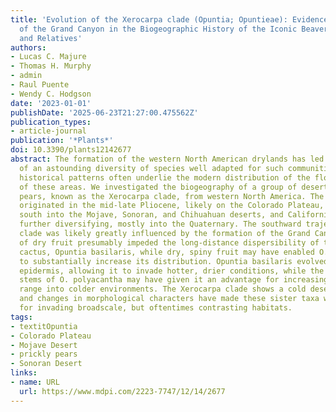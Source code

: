 ```yaml
---
title: 'Evolution of the Xerocarpa clade (Opuntia; Opuntieae): Evidence for the Role
  of the Grand Canyon in the Biogeographic History of the Iconic Beavertail Cactus
  and Relatives'
authors:
- Lucas C. Majure
- Thomas H. Murphy
- admin
- Raul Puente
- Wendy C. Hodgson
date: '2023-01-01'
publishDate: '2025-06-23T21:27:00.475562Z'
publication_types:
- article-journal
publication: '*Plants*'
doi: 10.3390/plants12142677
abstract: The formation of the western North American drylands has led to the evolution
  of an astounding diversity of species well adapted for such communities. Complex
  historical patterns often underlie the modern distribution of the flora and fauna
  of these areas. We investigated the biogeography of a group of desert-adapted prickly
  pears, known as the Xerocarpa clade, from western North America. The Xerocarpa clade
  originated in the mid-late Pliocene, likely on the Colorado Plateau, and then moved
  south into the Mojave, Sonoran, and Chihuahuan deserts, and California montane regions,
  further diversifying, mostly into the Quaternary. The southward trajectory of the
  clade was likely greatly influenced by the formation of the Grand Canyon. The synapomorphy
  of dry fruit presumably impeded the long-distance dispersibility of the beavertail
  cactus, Opuntia basilaris, while dry, spiny fruit may have enabled O. polyacantha
  to substantially increase its distribution. Opuntia basilaris evolved a pubescent
  epidermis, allowing it to invade hotter, drier conditions, while the spine-clothed
  stems of O. polyacantha may have given it an advantage for increasing its northern
  range into colder environments. The Xerocarpa clade shows a cold desert origin,
  and changes in morphological characters have made these sister taxa well adapted
  for invading broadscale, but oftentimes contrasting habitats.
tags:
- textitOpuntia
- Colorado Plateau
- Mojave Desert
- prickly pears
- Sonoran Desert
links:
- name: URL
  url: https://www.mdpi.com/2223-7747/12/14/2677
---
```

